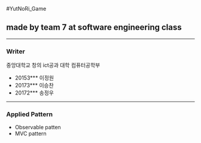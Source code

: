 #YutNoRi_Game
## made by team 7 at software engineering class
***
### Writer
중앙대학교 창의 ict공과 대학 컴퓨터공학부
* 20153*** 이정원
* 20173*** 이승찬
* 20172*** 송정우
***
### Applied Pattern
* Observable patten
* MVC pattern
